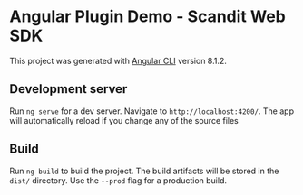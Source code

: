 # Angular Plugin Demo - Scandit Web SDK

This project was generated with [Angular CLI](https://github.com/angular/angular-cli) version 8.1.2.

## Development server

Run `ng serve` for a dev server. Navigate to `http://localhost:4200/`. The app will automatically reload if you change any of the source files

## Build

Run `ng build` to build the project. The build artifacts will be stored in the `dist/` directory. Use the `--prod` flag for a production build.
